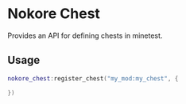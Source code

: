 # Nokore Chest

Provides an API for defining chests in minetest.

## Usage

```lua
nokore_chest:register_chest("my_mod:my_chest", {

})
```
